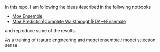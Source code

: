 In this repo, I am following the ideas described in the following notbooks
 - [MoA Ensemble](https://www.kaggle.com/kokitanisaka/moa-ensemble)
 - [MoA Prediction|Complete Walkthrough|EDA-->Ensemble](https://www.kaggle.com/kushal1506/moa-prediction-complete-walkthrough-eda-ensemble)

and reproduce some of the results.

As a training of feature engineering and model ensemble / model selection sense.
